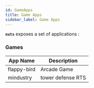 ```yaml
---
id: GameApps
title: Game Apps
sidebar_label: Game Apps
---
```


**```nuts```** exposes a set of applications :

### Games

| App Name    | Description                  |
|-------------|------------------------------|
| flappy-bird | Arcade Game                  |
| mindustry   | tower defense RTS            |




